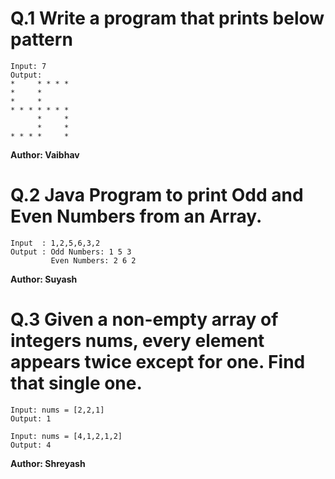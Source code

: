 # Q.1 Write a program that prints below pattern
```
Input: 7
Output:
*     * * * *
*     *
*     *
* * * * * * * 
      *     *
      *     *
* * * *     *
```
**Author: Vaibhav**

# Q.2 Java Program to print Odd and Even Numbers from an Array.
```
Input  : 1,2,5,6,3,2
Output : Odd Numbers: 1 5 3
         Even Numbers: 2 6 2
```
**Author: Suyash**

# Q.3 Given a non-empty array of integers nums, every element appears twice except for one. Find that single one.
``` 
Input: nums = [2,2,1]
Output: 1

Input: nums = [4,1,2,1,2]
Output: 4
```

**Author: Shreyash**
